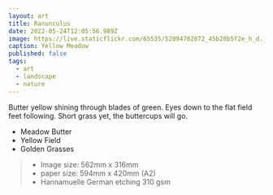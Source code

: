 ```yaml
---
layout: art
title: Ranunculus
date: 2022-05-24T12:05:56.989Z
image: https://live.staticflickr.com/65535/52094782872_45b28b5f2e_h_d.jpg
caption: Yellow Meadow
published: false
tags:
  - art
  - landscape
  - nature
---
```

Butter yellow shining through blades of green. Eyes down to the flat field feet following. Short grass yet, the buttercups will go.

* Meadow Butter
* Yellow Field
* Golden Grasses

> - Image size: 562mm x 316mm
> - paper size: 594mm x 420mm (A2)
> - Hannamuelle German etching 310 gsm